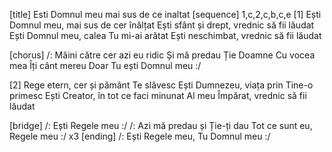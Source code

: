 [title] Esti Domnul meu mai sus de ce inaltat
[sequence] 1,c,2,c,b,c,e
[1]
Ești Domnul meu, mai sus de cer înălțat
Ești sfânt și drept, vrednic să fii lăudat
Ești Domnul meu, calea Tu mi-ai arătat
Ești neschimbat, vrednic să fii lăudat

[chorus]
/: Mâini către cer azi eu ridic
Și mă predau Ție Doamne
Cu vocea mea Îți cânt mereu
Doar Tu ești Domnul meu :/

[2]
Rege etern, cer și pământ Te slăvesc
Ești Dumnezeu, viața prin Tine-o primesc
Ești Creator, în tot ce faci minunat
Al meu Împărat, vrednic să fii lăudat

[bridge]
/: Ești Regele meu :/
/: Azi mă predau și Ție-ți dau
Tot ce sunt eu, Regele meu :/ x3
[ending]
/: Ești Regele meu, Tu Domnul meu :/

